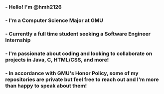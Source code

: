 ### - Hello! I'm @hmh2126
### - I'm a Computer Science Major at GMU
### - Currently a full time student seeking a Software Engineer Internship
### - I'm passionate about coding and looking to collaborate on projects in Java, C, HTML/CSS, and more!
### - In accordance with GMU's Honor Policy, some of my repositories are private but feel free to reach out and I'm more than happy to speak about them!

<!--
**hmh2126/hmh2126** is a ✨ _special_ ✨ repository because its `README.md` (this file) appears on your GitHub profile.

Here are some ideas to get you started:

- 🔭 I’m currently working on ...
- 🌱 I’m currently learning ...
- 👯 I’m looking to collaborate on ...
- 🤔 I’m looking for help with ...
- 💬 Ask me about ...
- 📫 How to reach me: ...
- 😄 Pronouns: ...
- ⚡ Fun fact: ...
-->
